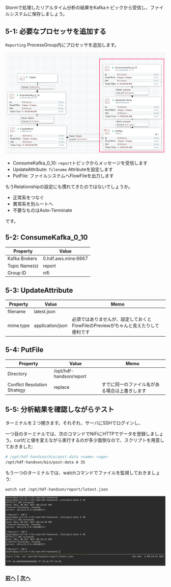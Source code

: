 Stormで処理したリアルタイム分析の結果をKafkaトピックから受信し、ファイルシステムに保存しましょう。

## 5-1: 必要なプロセッサを追加する

`Reporting` ProcessGroup内にプロセッサを追加します。

![](https://github.com/ijokarumawak/hdf-tutorials-ja/blob/master/images/nifi/consume-kafka/flow.png)

- ConsumeKafka_0_10: `report`トピックからメッセージを受信します
- UpdateAttribute: `filename` Attributeを設定します
- PutFile: ファイルシステムへFlowFileを出力します

もうRelationshipの設定にも慣れてきたのではないでしょうか。

- 正常系をつなぐ
- 異常系を別ルートへ
- 不要なものはAuto-Terminate

です。

## 5-2: ConsumeKafka_0_10

| Property | Value |
|----------|-------|
| Kafka Brokers | 0.hdf.aws.mine:6667 |
| Topic Name(s) | report |
| Group ID | nifi |

## 5-3: UpdateAttribute

| Property | Value | Memo |
|----------|-------|------|
| filename | latest.json | |
| mime.type | application/json | 必須ではありませんが、設定しておくとFlowFileのPreviewがちゃんと見えたりして便利です |

## 5-4: PutFile

| Property | Value | Memo |
|----------|-------|------|
| Directory | /opt/hdf-handson/report | |
| Conflict Resolution Strategy | replace | すでに同一のファイル名がある場合は上書きします |

## 5-5: 分析結果を確認しながらテスト

ターミナルを２つ開きます。それぞれ、サーバにSSHでログインし、

一つ目のターミナルでは、次のコマンドでNiFiにHTTPでデータを登録しましょう。curlだと値を変えながら実行するのが多少面倒なので、スクリプトを用意しておきました:

```bash
# /opt/hdf-handson/bin/post-data <name> <age>
/opt/hdf-handson/bin/post-data A 35
```

もう一つのターミナルでは、watchコマンドでファイルを監視しておきましょう:

```bash
watch cat /opt/hdf-handson/report/latest.json
```

![](https://github.com/ijokarumawak/hdf-tutorials-ja/blob/master/images/nifi/consume-kafka/test.png)

### [前へ](tutorial-4.md) | [次へ](tutorial-6.md)
